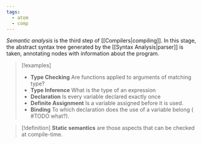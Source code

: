 ```yaml
---
tags:
  - atom
  - comp
---
```

*Semantic analysis* is the third step of [[Compilers|compiling]]. In this stage, the abstract syntax tree generated by the [[Syntax Analysis|parser]] is taken, annotating nodes with information about the program.

> [!examples]
> - **Type Checking**
>   Are functions applied to arguments of matching type?
> - **Type Inference**
>   What is the type of an expression
> - **Declaration**
>   Is every variable declared exactly once
> - **Definite Assignment**
>   Is a variable assigned before it is used.
> - **Binding**
>   To which declaration does the use of a variable belong ( #TODO what?).

> [!definition] **Static semantics** are those aspects that can be checked at compile-time.
